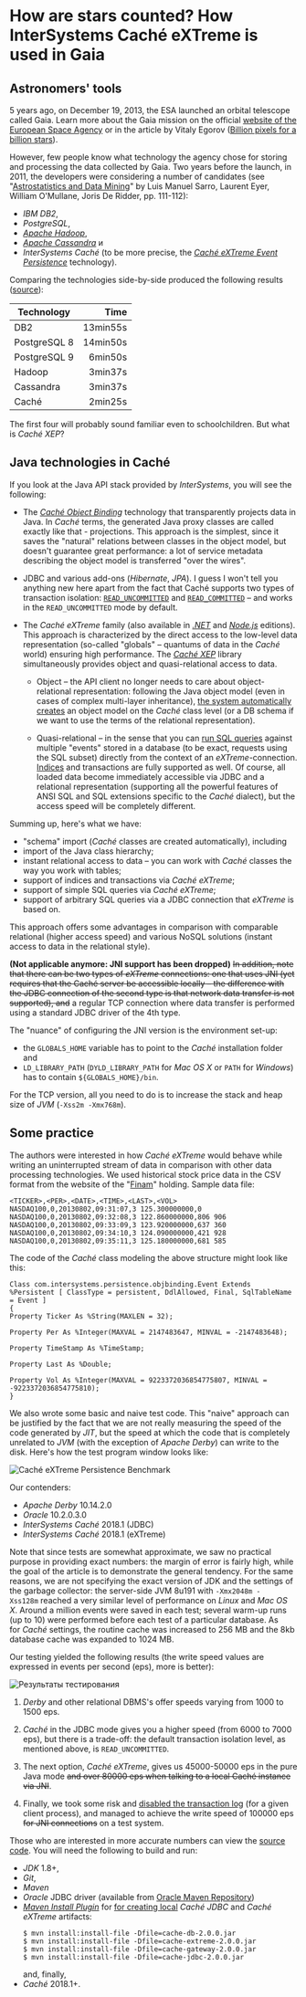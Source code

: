# How are stars counted? How InterSystems Caché eXTreme is used in Gaia

## Astronomers' tools

5 years ago, on December 19, 2013, the ESA launched an orbital telescope called
Gaia. Learn more about the Gaia mission on the official
[website of the European Space Agency](http://sci.esa.int/gaia/) or in the
article by Vitaly Egorov
([Billion pixels for a billion stars](https://translate.google.com/translate?sl=ru&tl=en&u=https%3A%2F%2Fzelenyikot.livejournal.com%2F25742.html)).

However, few people know what technology the agency chose for storing and
processing the data collected by Gaia. Two years before the launch, in 2011, the
developers were considering a number of candidates (see
"[Astrostatistics and Data Mining](https://books.google.com/books?id=ys-e0SotvBoC&amp;lpg=PA109&amp;ots=ut05m7Pem5&amp;dq=Astrometric%20Global%20Iterative%20Solution%20Intersystems&amp;hl=ru&amp;pg=PA112#v=onepage&amp;q=Astrometric%20Global%20Iterative%20Solution%20Intersystems&amp;f=false)"
by Luis Manuel Sarro, Laurent Eyer, William O'Mullane, Joris De Ridder, pp.
111-112):

 - _IBM DB2_,
 - _PostgreSQL_,
 - _[Apache Hadoop](https://hadoop.apache.org/)_,
 - _[Apache Cassandra](https://cassandra.apache.org/)_ и
 - _InterSystems Caché_ (to be more precise, the _[Caché eXTreme Event Persistence](https://docs.intersystems.com/latest/csp/docbook/DocBook.UI.Page.cls?KEY=BXJV_xep)_
 technology). 
 
Comparing the technologies side-by-side produced the following results ([source](images/book-fragment.png)): 

| Technology   | Time     |
|--------------|---------:|
| DB2          | 13min55s |
| PostgreSQL 8 | 14min50s |
| PostgreSQL 9 |  6min50s |
| Hadoop       |  3min37s |
| Cassandra    |  3min37s |
| Caché        |  2min25s |
     
The first four will probably sound familiar even to schoolchildren. But what is
_Caché XEP_?

## Java technologies in Caché

If you look at the Java API stack provided by _InterSystems_, you will see the
following:

 - The
 _[Caché Object Binding](https://docs.intersystems.com/latest/csp/docbook/DocBook.UI.Page.cls?KEY=BLJV)_
 technology that transparently projects data in Java. In _Caché_ terms, the
 generated Java proxy classes are called exactly like that - projections. This
 approach is the simplest, since it saves the "natural" relations between
 classes in the object model, but doesn't guarantee great performance: a lot of
 service metadata describing the object model is transferred "over the wires".
 
 - JDBC and various add-ons (_Hibernate_, _JPA_). I guess I won't tell you
 anything new here apart from the fact that Caché supports two types of
 transaction isolation: 
 [`READ_UNCOMMITTED`](https://docs.oracle.com/javase/8/docs/api/java/sql/Connection.html#TRANSACTION_READ_UNCOMMITTED)
 and [`READ_COMMITTED`](https://docs.oracle.com/javase/8/docs/api/java/sql/Connection.html#TRANSACTION_READ_COMMITTED)
 – and works in the `READ_UNCOMMITTED` mode by default.

 - The _Caché eXTreme_ family (also available in
 _[.NET](https://docs.intersystems.com/latest/csp/docbook/DocBook.UI.Page.cls?KEY=BXNT)_
 and _[Node.js](https://docs.intersystems.com/latest/csp/docbook/DocBook.UI.Page.cls?KEY=BXJS)_
 editions). This approach is characterized by the direct access to the low-level
 data representation (so-called "globals" – quantums of data in the _Caché_
 world) ensuring high performance. The
 _[Caché XEP](https://docs.intersystems.com/latest/csp/docbook/DocBook.UI.Page.cls?KEY=BXJV_xep)_
 library simultaneously provides object and quasi-relational access to data.

   - Object – the API client no longer needs to care about object-relational
   representation: following the Java object model (even in cases of complex
   multi-layer inheritance),
   [the system automatically creates](https://docs.intersystems.com/latest/csp/docbook/DocBook.UI.Page.cls?KEY=BXJV_xep_import)
   an object model on the _Caché_ class level (or a DB schema if we want to use
   the terms of the relational representation).

   - Quasi-relational – in the sense that you can
   [run SQL queries](https://docs.intersystems.com/latest/csp/docbook/DocBook.UI.Page.cls?KEY=BXJV_xep_queries)
   against multiple "events" stored in a database (to be exact, requests using 
   the SQL subset) directly from the context of an _eXTreme_-connection.
   [Indices](https://docs.intersystems.com/latest/csp/docbook/DocBook.UI.Page.cls?KEY=BXJV_xep_events_indexing)
   and transactions are fully supported as well. Of course, all loaded data
   become immediately accessible via JDBC and a relational representation
   (supporting all the powerful features of ANSI SQL and SQL extensions specific
   to the _Caché_ dialect), but the access speed will be completely different.

Summing up, here's what we have:

 - "schema" import (_Caché_ classes are created automatically), including
 - import of the Java class hierarchy;
 - instant relational access to data – you can work with _Caché_ classes the way
 you work with tables;
 - support of indices and transactions via _Caché eXTreme_;
 - support of simple SQL queries via _Caché eXTreme_;
 - support of arbitrary SQL queries via a JDBC connection that _eXTreme_ is
 based on.

This approach offers some advantages in comparison with comparable relational
(higher access speed) and various NoSQL solutions (instant access to data in the
relational style).

**(Not applicable anymore: JNI support has been dropped)** ~~In addition, note
that there can be two types of _eXTreme_ connections: one that uses JNI (yet
requires that the Caché server be accessible locally – the difference with the
JDBC connection of the second type is that network data transfer is not
supported), and~~ a regular TCP connection where data transfer is performed using
a standard JDBC driver of the 4th type.

The "nuance" of configuring the JNI version is the environment set-up:

 - the `GLOBALS_HOME` variable has to point to the _Caché_ installation folder
 and
 - `LD_LIBRARY_PATH` (`DYLD_LIBRARY_PATH` for _Mac OS X_ or `PATH` for
 _Windows_) has to contain `${GLOBALS_HOME}/bin`.

For the TCP version, all you need to do is to increase the stack and heap size
of _JVM_ (`-Xss2m -Xmx768m`).

## Some practice

The authors were interested in how _Caché eXTreme_ would behave while writing an
uninterrupted stream of data in comparison with other data processing
technologies. We used historical stock price data in the CSV format from the
website of the
"[Finam](https://www.finam.ru/profile/mirovye-indeksy/nasdaq/export/)"
holding. Sample data file:

```
<TICKER>,<PER>,<DATE>,<TIME>,<LAST>,<VOL>
NASDAQ100,0,20130802,09:31:07,3 125.300000000,0
NASDAQ100,0,20130802,09:32:08,3 122.860000000,806 906
NASDAQ100,0,20130802,09:33:09,3 123.920000000,637 360
NASDAQ100,0,20130802,09:34:10,3 124.090000000,421 928
NASDAQ100,0,20130802,09:35:11,3 125.180000000,681 585
```

The code of the _Caché_ class modeling the above structure might look like this:

```
Class com.intersystems.persistence.objbinding.Event Extends %Persistent [ ClassType = persistent, DdlAllowed, Final, SqlTableName = Event ]
{
Property Ticker As %String(MAXLEN = 32);

Property Per As %Integer(MAXVAL = 2147483647, MINVAL = -2147483648);

Property TimeStamp As %TimeStamp;

Property Last As %Double;

Property Vol As %Integer(MAXVAL = 9223372036854775807, MINVAL = -9223372036854775810);
}
```

We also wrote some basic and naive test code. This "naive" approach can be
justified by the fact that we are not really measuring the speed of the code
generated by _JIT_, but the speed at which the code that is completely unrelated
to _JVM_ (with the exception of _Apache Derby_) can write to the disk. Here's
how the test program window looks like:

![Caché eXTreme Persistence Benchmark](images/persistence-benchmark.png)

Our contenders:

 - _Apache Derby_ 10.14.2.0
 - _Oracle_ 10.2.0.3.0
 - _InterSystems Caché_ 2018.1 (JDBC)
 - _InterSystems Caché_ 2018.1 (eXTreme)

Note that since tests are somewhat approximate, we saw no practical purpose in
providing exact numbers: the margin of error is fairly high, while the goal of
the article is to demonstrate the general tendency. For the same reasons, we are
not specifying the exact version of JDK and the settings of the garbage
collector: the server-side JVM 8u191 with `-Xmx2048m -Xss128m` reached a very
similar level of performance on _Linux_ and _Mac OS X_. Around a million events
were saved in each test; several warm-up runs (up to 10) were performed before
each test of a particular database. As for _Caché_ settings, the routine cache
was increased to 256 MB and the 8kb database cache was expanded to 1024 MB.

Our testing yielded the following results (the write speed values are expressed
in events per second (eps), more is better):

![Результаты тестирования](images/test-results.png)

 1. _Derby_ and other relational DBMS's offer speeds varying from 1000 to 1500
 eps.

 1. _Caché_ in the JDBC mode gives you a higher speed (from 6000 to 7000 eps),
 but there is a trade-off: the default transaction isolation level, as mentioned
 above, is `READ_UNCOMMITTED`.

 1. The next option, _Caché eXTreme_, gives us 45000-50000 eps in the pure Java
 mode ~~and over 80000 eps when talking to a local Caché instance via JNI~~.
 
 1. Finally, we took some risk and
 [disabled the transaction log](https://docs.intersystems.com/latest/csp/docbook/DocBook.UI.Page.cls?KEY=GMSM_management_journaling)
 (for a given client process), and managed to achieve the write speed of 100000
 eps ~~for JNI connections~~ on a test system.

Those who are interested in more accurate numbers can view the
[source code](https://github.com/unix-junkie/persistence-benchmark). You will
need the following to build and run:
 
 - _JDK_ 1.8+,
 - _Git_,
 - _Maven_
 - _Oracle_ JDBC driver (available from [Oracle Maven Repository](https://blogs.oracle.com/dev2dev/get-oracle-jdbc-drivers-and-ucp-from-oracle-maven-repository-without-ides)) 
 - _[Maven Install Plugin](https://maven.apache.org/plugins/maven-install-plugin/)_
 for [for creating local](https://maven.apache.org/guides/mini/guide-3rd-party-jars-local.html)
 _Caché JDBC_ and _Caché eXTreme_ artifacts:
    ```
    $ mvn install:install-file -Dfile=cache-db-2.0.0.jar
    $ mvn install:install-file -Dfile=cache-extreme-2.0.0.jar
    $ mvn install:install-file -Dfile=cache-gateway-2.0.0.jar
    $ mvn install:install-file -Dfile=cache-jdbc-2.0.0.jar
    ```
   and, finally,
 - _Caché_ 2018.1+.
